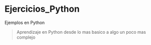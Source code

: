 # Ejercicios_Python
Ejemplos en Python
> Aprendizaje en Python desde lo mas basico a algo un poco mas complejo
